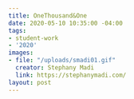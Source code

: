 ```yaml
---
title: OneThousand&One
date: 2020-05-10 10:35:00 -04:00
tags:
- student-work
- '2020'
images:
- file: "/uploads/smadi01.gif"
  creator: Stephany Madi
  link: https://stephanymadi.com/
layout: post
---
```


